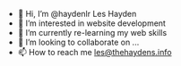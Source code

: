 - 👋 Hi, I’m @haydenlr Les Hayden
- 👀 I’m interested in website development
- 🌱 I’m currently re-learning my web skills
- 💞️ I’m looking to collaborate on ...
- 📫 How to reach me les@thehaydens.info

<!---
haydenlr/haydenlr is a ✨ special ✨ repository because its `README.md` (this file) appears on your GitHub profile.
You can click the Preview link to take a look at your changes.
--->
